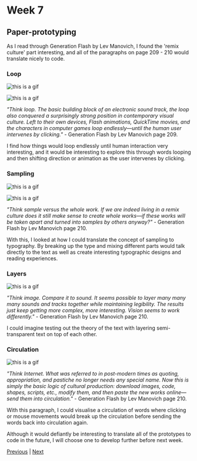 # Week 7

## Paper-prototyping

As I read through Generation Flash by Lev Manovich, I found the 'remix culture' part interesting, and all of the paragraphs on page 209 - 210 would translate nicely to code. 

### Loop

![this is a gif](https://github.com/KristineGudmundsen/CodeWords/raw/master/SKO/Week%206/Paper-prototypes/GIF_2.gif)

![this is a gif](https://github.com/KristineGudmundsen/CodeWords/raw/master/SKO/Week%206/Paper-prototypes/GifLoopGrey.gif)

*"Think loop. The basic building block of an electronic sound track, the loop also conquered a surprisingly strong position in contemporary visual culture. Left to their own devices, Flash animations, QuickTime movies, and the characters in computer games loop endlessly—until the human user intervenes by clicking."* - Generation Flash by Lev Manovich page 209.

I find how things would loop endlessly until human interaction very interesting, and it would be interesting to explore this through words looping and then shifting direction or animation as the user intervenes by clicking.

### Sampling

![this is a gif](https://github.com/KristineGudmundsen/CodeWords/raw/master/SKO/Week%206/Paper-prototypes/GIF_4.gif)

![this is a gif](https://github.com/KristineGudmundsen/CodeWords/raw/master/SKO/Week%206/Paper-prototypes/A.gif)

*"Think sample versus the whole work. If we are indeed living in a remix culture does it still make sense to create whole works—if these works will be taken apart and turned into samples by others anyway?"* - Generation Flash by Lev Manovich page 210.

With this, I looked at how I could translate the concept of sampling to typography. By breaking up the type and mixing different parts would talk directly to the text as well as create interesting typographic designs and reading experiences. 

### Layers

![this is a gif](https://github.com/KristineGudmundsen/CodeWords/raw/master/SKO/Week%206/Paper-prototypes/Overlap.gif)

*"Think image. Compare it to sound. It seems possible to layer many many many sounds and tracks together while maintaining legibility. The results just keep getting more complex, more interesting. Vision seems to work differently."* - Generation Flash by Lev Manovich page 210.

I could imagine testing out the theory of the text with layering semi-transparent text on top of each other. 

### Circulation

![this is a gif](https://github.com/KristineGudmundsen/CodeWords/raw/master/SKO/Week%206/Paper-prototypes/Rotating.gif)

*"Think Internet. What was referred to in post-modern times as quoting, appropriation, and pastiche no longer needs any special name. Now this is simply the basic logic of cultural production: download images, code, shapes, scripts, etc., modify them, and then paste the new works online—send them into circulation."* - Generation Flash by Lev Manovich page 210.

With this paragraph, I could visualise a circulation of words where clicking or mouse movements would break up the circulation before sending the words back into circulation again. 

Although it would defiantly be interesting to translate all of the prototypes to code in the future, I will choose one to develop further before next week. 

[Previous](https://github.com/KristineGudmundsen/CodeWords/tree/master/SKO/Week_06) | [Next](https://github.com/KristineGudmundsen/CodeWords/tree/master/SKO/Week_08)
